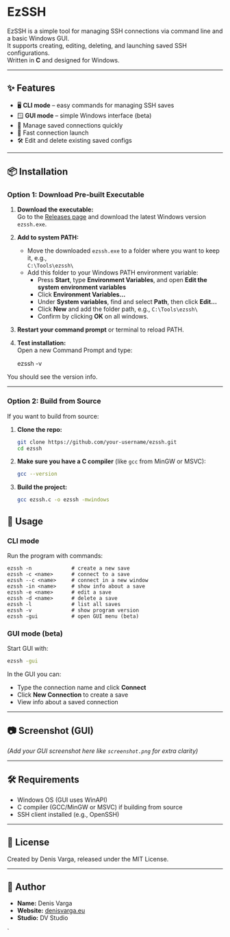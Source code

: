 
# EzSSH

EzSSH is a simple tool for managing SSH connections via command line and a basic Windows GUI.  
It supports creating, editing, deleting, and launching saved SSH configurations.  
Written in **C** and designed for Windows.

---

## ✨ Features

- 🖥 **CLI mode** – easy commands for managing SSH saves  
- 🪟 **GUI mode** – simple Windows interface (beta)  
- 📁 Manage saved connections quickly  
- 🚀 Fast connection launch  
- 🛠 Edit and delete existing saved configs  

---

## 📦 Installation

### Option 1: Download Pre-built Executable

1. **Download the executable:**  
   Go to the [Releases page](https://github.com/your-username/ezssh/releases) and download the latest Windows version `ezssh.exe`.

2. **Add to system PATH:**  
   - Move the downloaded `ezssh.exe` to a folder where you want to keep it, e.g.,  
     `C:\Tools\ezssh\`  
   - Add this folder to your Windows PATH environment variable:  
     - Press **Start**, type **Environment Variables**, and open **Edit the system environment variables**  
     - Click **Environment Variables...**  
     - Under **System variables**, find and select **Path**, then click **Edit...**  
     - Click **New** and add the folder path, e.g., `C:\Tools\ezssh\`  
     - Confirm by clicking **OK** on all windows.

3. **Restart your command prompt** or terminal to reload PATH.

4. **Test installation:**  
   Open a new Command Prompt and type:

   ezssh -v


You should see the version info.

---

### Option 2: Build from Source

If you want to build from source:

1. **Clone the repo:**

   ```bash
   git clone https://github.com/your-username/ezssh.git
   cd ezssh
   ```

2. **Make sure you have a C compiler** (like `gcc` from MinGW or MSVC):

   ```bash
   gcc --version
   ```

3. **Build the project:**

   ```bash
   gcc ezssh.c -o ezssh -mwindows
   ```



## 🚀 Usage

### CLI mode

Run the program with commands:

```
ezssh -n             # create a new save
ezssh -c <name>      # connect to a save
ezssh --c <name>     # connect in a new window
ezssh -in <name>     # show info about a save
ezssh -e <name>      # edit a save
ezssh -d <name>      # delete a save
ezssh -l             # list all saves
ezssh -v             # show program version
ezssh -gui           # open GUI menu (beta)
```

### GUI mode (beta)

Start GUI with:

```bash
ezssh -gui
```

In the GUI you can:

* Type the connection name and click **Connect**
* Click **New Connection** to create a save
* View info about a saved connection

---

## 📷 Screenshot (GUI)

*(Add your GUI screenshot here like `screenshot.png` for extra clarity)*

---

## 🛠 Requirements

* Windows OS (GUI uses WinAPI)
* C compiler (GCC/MinGW or MSVC) if building from source
* SSH client installed (e.g., OpenSSH)

---

## 📄 License

Created by Denis Varga, released under the MIT License.

---

## 👤 Author

* **Name:** Denis Varga
* **Website:** [denisvarga.eu](https://denisvarga.eu)
* **Studio:** DV Studio

`
